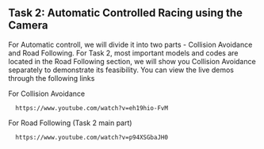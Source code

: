 ## Task 2: Automatic Controlled Racing using the Camera

For Automatic controll, we will divide it into two parts - Collision Avoidance and Road Following.
For Task 2, most important models and codes are located in the Road Following section, we will show you Collision Avoidance separately to demonstrate its feasibility.
You can view the live demos through the following links

For Collision Avoidance

      https://www.youtube.com/watch?v=eh19hio-FvM

For Road Following (Task 2 main part)

      https://www.youtube.com/watch?v=p94XSGbaJH0
